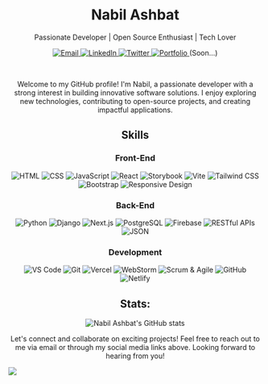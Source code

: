 

<!---
nabily4e-dev/nabily4e-dev is a ✨ special ✨ repository because its `README.md` (this file) appears on your GitHub profile.
You can click the Preview link to take a look at your changes.
--->

<!--- ![Nabil Ashbat's GitHub Repository Contribution stats](https://github-contributor-stats.vercel.app/api?username=nabily4e-dev&hide=B&theme=transparent) --->

<!-- Add your name or username -->
<h1 align="center">Nabil Ashbat</h1>

<!-- Add a brief description or tagline -->
<p align="center">Passionate Developer | Open Source Enthusiast | Tech Lover</p>

<!-- Add your social media and professional links -->
<p align="center">
 <a href="mailto:napil101@gmail.com" target="_blank" rel="noopener noreferrer">
    <img src="https://img.shields.io/badge/-Email-D14836?style=flat-square&logo=gmail&logoColor=white" alt="Email">
  </a>
  <a href="https://www.linkedin.com/in/nabil-ashbat" target="_blank" rel="noopener noreferrer">
    <img src="https://img.shields.io/badge/-LinkedIn-0077B5?style=flat-square&logo=linkedin&logoColor=white" alt="LinkedIn">
  </a>
  <a href="https://twitter.com/nabily4e" target="_blank" rel="noopener noreferrer">
    <img src="https://img.shields.io/badge/-Twitter-1DA1F2?style=flat-square&logo=twitter&logoColor=white" alt="Twitter">
  </a>
  <a href="https://nabily4e.com" target="_blank" rel="noopener noreferrer">
    <img src="https://img.shields.io/badge/-Portfolio-000000?style=flat-square&logo=dev.to&logoColor=white" alt="Portfolio">
  </a>(Soon...)
</p>

<br>

<!-- Add an introduction or bio -->
<p align="center">Welcome to my GitHub profile! I'm Nabil, a passionate developer with a strong interest in building innovative software solutions. I enjoy exploring new technologies, contributing to open-source projects, and creating impactful applications.</p>

<!--- Skills --->
<h2 align="center">Skills</h2>

<h3 align="center">Front-End</h3>

<p align="center">
  <img src="https://img.shields.io/badge/-HTML-E34F26?style=for-the-badge&logo=html5&logoColor=white" alt="HTML">
  <img src="https://img.shields.io/badge/-CSS-1572B6?style=for-the-badge&logo=css3&logoColor=white" alt="CSS">
  <img src="https://img.shields.io/badge/-JavaScript-F7DF1E?style=for-the-badge&logo=javascript&logoColor=black" alt="JavaScript">
  <img src="https://img.shields.io/badge/-React-61DAFB?style=for-the-badge&logo=react&logoColor=black" alt="React">
  <img src="https://img.shields.io/badge/-Storybook-FF4785?style=for-the-badge&logo=storybook&logoColor=white" alt="Storybook">
  <img src="https://img.shields.io/badge/-Vite-646CFF?style=for-the-badge&logo=vite&logoColor=white" alt="Vite">
  <img src="https://img.shields.io/badge/-Tailwind%20CSS-38B2AC?style=for-the-badge&logo=tailwind-css&logoColor=white" alt="Tailwind CSS">
  <img src="https://img.shields.io/badge/-Bootstrap-7952B3?style=for-the-badge&logo=bootstrap&logoColor=white" alt="Bootstrap">
  <img src="https://img.shields.io/badge/-Responsive%20design-00C7B7?style=for-the-badge&logo=responsivedesign&logoColor=white" alt="Responsive Design">
</p>

<h3 align="center">Back-End</h3>

<p align="center">
  <img src="https://img.shields.io/badge/-Python-3776AB?style=for-the-badge&logo=python&logoColor=white" alt="Python">
  <img src="https://img.shields.io/badge/-Django-092E20?style=for-the-badge&logo=django&logoColor=white" alt="Django">
  <img src="https://img.shields.io/badge/-Next.js-000000?style=for-the-badge&logo=next.js&logoColor=white" alt="Next.js">
  <img src="https://img.shields.io/badge/-PostgreSQL-4169E1?style=for-the-badge&logo=postgresql&logoColor=white" alt="PostgreSQL">
  <img src="https://img.shields.io/badge/-Firebase-FFCA28?style=for-the-badge&logo=firebase&logoColor=black" alt="Firebase">
  <img src="https://img.shields.io/badge/-RESTful%20APIs-2F6690?style=for-the-badge&logo=api&logoColor=white" alt="RESTful APIs">
  <img src="https://img.shields.io/badge/-JSON-000000?style=for-the-badge&logo=json&logoColor=white" alt="JSON">
</p>

<h3 align="center">Development</h3>

<p align="center">
  <img src="https://img.shields.io/badge/-VS%20Code-007ACC?style=for-the-badge&logo=visual-studio-code&logoColor=white" alt="VS Code">
  <img src="https://img.shields.io/badge/-Git-F05032?style=for-the-badge&logo=git&logoColor=white" alt="Git">
  <img src="https://img.shields.io/badge/-Vercel-000000?style=for-the-badge&logo=vercel&logoColor=white" alt="Vercel">
  <img src="https://img.shields.io/badge/-WebStorm-000000?style=for-the-badge&logo=webstorm&logoColor=white" alt="WebStorm">
  <img src="https://img.shields.io/badge/-Scrum%20%26%20Agile-6DB33F?style=for-the-badge&logo=agile&logoColor=white" alt="Scrum & Agile">
  <img src="https://img.shields.io/badge/-GitHub-181717?style=for-the-badge&logo=github&logoColor=white" alt="GitHub">
  <img src="https://img.shields.io/badge/-Netlify-00C7B7?style=for-the-badge&logo=netlify&logoColor=white" alt="Netlify">
</p>

<!-- Stats -->
<h2 align="center">Stats:</h2>
<p align="center">
  <img src="https://github-readme-stats.vercel.app/api?username=nabily4e-dev&show_icons=true&theme=transparent&rank_icon=github" alt="Nabil Ashbat's GitHub stats">
</p>


<!-- Add a call to action or a message -->
<p align="center">Let's connect and collaborate on exciting projects! Feel free to reach out to me via email or through my social media links above. Looking forward to hearing from you!</p>

<!-- ![Profile Views](https://hit.yhype.me/github/profile?user_id=75049983) -->
![](https://komarev.com/ghpvc/?username=nabily4e-dev)
